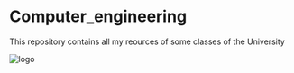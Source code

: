 # Computer_engineering
This repository contains all my reources of some classes of the University

![logo](https://upload.wikimedia.org/wikipedia/commons/thumb/d/d9/Logo_del_ITAM.svg/400px-Logo_del_ITAM.svg.png)

